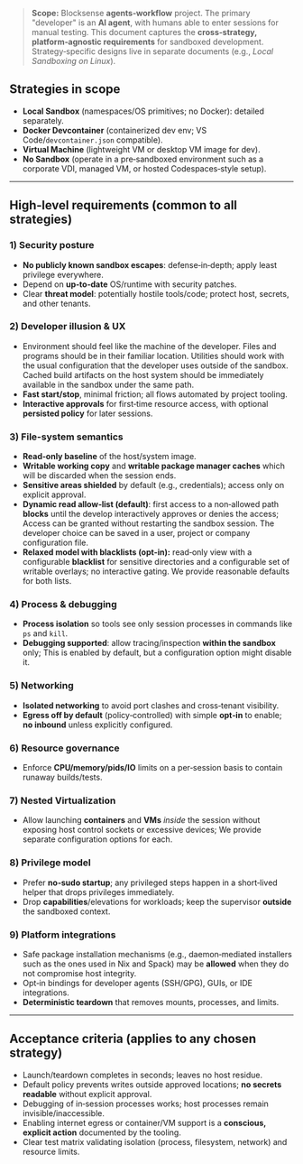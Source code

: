 > **Scope:** Blocksense **agents‑workflow** project. The primary "developer"
> is an **AI agent**, with humans able to enter sessions for manual testing. This
> document captures the **cross‑strategy, platform‑agnostic requirements**
> for sandboxed development. Strategy‑specific designs live in separate
> documents (e.g., _Local Sandboxing on Linux_).

## Strategies in scope

- **Local Sandbox** (namespaces/OS primitives; no Docker): detailed separately.
- **Docker Devcontainer** (containerized dev env; VS Code/`devcontainer.json`
  compatible).
- **Virtual Machine** (lightweight VM or desktop VM image for dev).
- **No Sandbox** (operate in a pre‑sandboxed environment such as a corporate
  VDI, managed VM, or hosted Codespaces‑style setup).

---

## High‑level requirements (common to all strategies)

### 1) Security posture

- **No publicly known sandbox escapes**: defense‑in‑depth; apply least
  privilege everywhere.
- Depend on **up‑to‑date** OS/runtime with security patches.
- Clear **threat model**: potentially hostile tools/code; protect host,
  secrets, and other tenants.

### 2) Developer illusion & UX

- Environment should feel like the machine of the developer. Files and programs
  should be in their familiar location. Utilities should work with the usual
  configuration that the developer uses outside of the sandbox. Cached build
  artifacts on the host system should be immediately available in the sandbox
  under the same path.
- **Fast start/stop**, minimal friction; all flows automated by project tooling.
- **Interactive approvals** for first‑time resource access, with optional
  **persisted policy** for later sessions.

### 3) File-system semantics

- **Read‑only baseline** of the host/system image.
- **Writable working copy** and **writable package manager caches** which will
  be discarded when the session ends.
- **Sensitive areas shielded** by default (e.g., credentials); access only on
  explicit approval.
- **Dynamic read allow‑list (default)**: first access to a non‑allowed path
  **blocks** until the develop interactively approves or denies the access;
  Access can be granted without restarting the sandbox session. The developer
  choice can be saved in a user, project or company configuration file.
- **Relaxed model with blacklists (opt-in):** read‑only view with a
  configurable **blacklist** for sensitive directories and a configurable set of
  writable overlays; no interactive gating. We provide reasonable defaults for
  both lists.

### 4) Process & debugging

- **Process isolation** so tools see only session processes in commands like
  `ps` and `kill`.
- **Debugging supported**: allow tracing/inspection **within the sandbox**
  only; This is enabled by default, but a configuration option might disable it.

### 5) Networking

- **Isolated networking** to avoid port clashes and cross‑tenant visibility.
- **Egress off by default** (policy‑controlled) with simple **opt‑in** to
  enable; **no inbound** unless explicitly configured.

### 6) Resource governance

- Enforce **CPU/memory/pids/IO** limits on a per‑session basis to contain
  runaway builds/tests.

### 7) Nested Virtualization

- Allow launching **containers** and **VMs** _inside_ the session without
  exposing host control sockets or excessive devices; We provide separate
  configuration options for each.

### 8) Privilege model

- Prefer **no‑sudo startup**; any privileged steps happen in a short‑lived
  helper that drops privileges immediately.
- Drop **capabilities**/elevations for workloads; keep the supervisor
  **outside** the sandboxed context.

### 9) Platform integrations

- Safe package installation mechanisms (e.g., daemon‑mediated installers such
  as the ones used in Nix and Spack) may be **allowed** when they do not
  compromise host integrity.
- Opt‑in bindings for developer agents (SSH/GPG), GUIs, or IDE integrations.
- **Deterministic teardown** that removes mounts, processes, and limits.

---

## Acceptance criteria (applies to any chosen strategy)

- Launch/teardown completes in seconds; leaves no host residue.
- Default policy prevents writes outside approved locations; **no secrets
  readable** without explicit approval.
- Debugging of in‑session processes works; host processes remain
  invisible/inaccessible.
- Enabling internet egress or container/VM support is a **conscious, explicit
  action** documented by the tooling.
- Clear test matrix validating isolation (process, filesystem, network) and
  resource limits.
